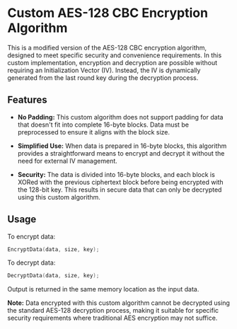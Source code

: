 # Custom AES-128 CBC Encryption Algorithm

This is a modified version of the AES-128 CBC encryption algorithm, designed to meet specific security and convenience requirements. In this custom implementation, encryption and decryption are possible without requiring an Initialization Vector (IV). Instead, the IV is dynamically generated from the last round key during the decryption process.

## Features

- **No Padding:** This custom algorithm does not support padding for data that doesn't fit into complete 16-byte blocks. Data must be preprocessed to ensure it aligns with the block size.

- **Simplified Use:** When data is prepared in 16-byte blocks, this algorithm provides a straightforward means to encrypt and decrypt it without the need for external IV management.

- **Security:** The data is divided into 16-byte blocks, and each block is XORed with the previous ciphertext block before being encrypted with the 128-bit key. This results in secure data that can only be decrypted using this custom algorithm.

## Usage

To encrypt data:

```c
EncryptData(data, size, key);
```

To decrypt data:

```c
DecryptData(data, size, key);
```

Output is returned in the same memory location as the input data.

**Note:** Data encrypted with this custom algorithm cannot be decrypted using the standard AES-128 decryption process, making it suitable for specific security requirements where traditional AES encryption may not suffice.
